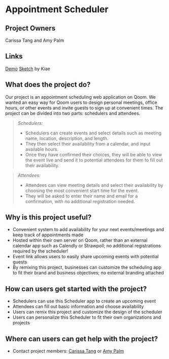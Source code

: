 # Appointment Scheduler

## Project Owners

Carissa Tang and Amy Palm

## Links
[Demo](https://schedule.qoom.group/schedule)
[Sketch](https://www.sketch.com/s/ccc95fe8-758e-4f1c-9c7d-a6fd4fa175a8) by Kiae


## What does the project do?
Our project is an appointment scheduling web application on Qoom. We wanted an easy way for Qoom users to design personal meetings, office hours, or other events and invite guests to sign up at convenient times. The project can be divided into two parts: schedulers and attendees. 

> *Schedulers:*
> - Schedulers can create events and select details such as meeting name, location, description, and length. 
> - They then select their availability from a calendar, and input available hours. 
> - Once they have confirmed their choices, they will be able to view the event live and send it to potential attendees for them to fill out their availability. 

> *Attendees:*
> - Attendees can view meeting details and select their availability by choosing the most convenient start time for the event. 
> - They will be asked to enter their name and email for a confirmation, with no additional registration needed. 

## Why is this project useful?
- Convenient system to add availability for your next events/meetings and keep track of appointments made
- Hosted within their own server on Qoom, rather than an external calendar app such as Calendly or Strawpoll; no additional registrations required by the scheduler!
- Event link allows users to easily share upcoming events with potential guests
- By remixing this project, businesses can customize the scheduling app to fit their brand and business objectives; no external branding attached

## How can users get started with the project?
- Schedulers can use this Scheduler app to create an upcoming event
- Attendees can fill out basic information and choose availability
- Users can remix this project and customize the design of the scheduler
- Users can personalize this Scheduler to fit their own organizations and projects

## Where can users can get help with the project?
- Contact project members: [Carissa Tang](https://www.carissatang.com/profile) or [Amy Palm](https://amypalm.qoom.space/profile)
